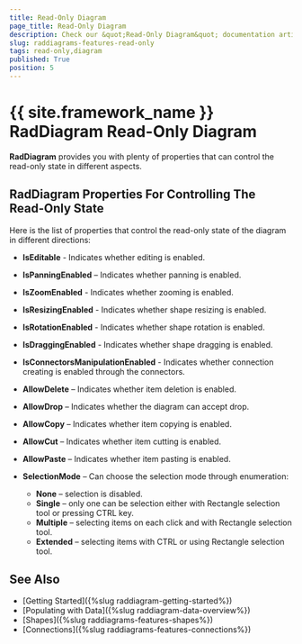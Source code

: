 ```yaml
---
title: Read-Only Diagram
page_title: Read-Only Diagram
description: Check our &quot;Read-Only Diagram&quot; documentation article for the RadDiagram {{ site.framework_name }} control.
slug: raddiagrams-features-read-only
tags: read-only,diagram
published: True
position: 5
---
```


# {{ site.framework_name }} RadDiagram Read-Only Diagram

__RadDiagram__  provides you with plenty of properties that can control the read-only state in different aspects.	  

## RadDiagram Properties For Controlling The Read-Only State

Here is the list of properties that control the read-only state of the diagram in different directions:

* __IsEditable__ - Indicates whether editing is enabled.			

* __IsPanningEnabled__ – Indicates whether panning is enabled.			

* __IsZoomEnabled__ - Indicates whether zooming is enabled.			

* __IsResizingEnabled__ - Indicates whether shape resizing is enabled.			

* __IsRotationEnabled__ - Indicates whether shape rotation is enabled.			

* __IsDraggingEnabled__ - Indicates whether shape dragging is enabled.			

* __IsConnectorsManipulationEnabled__ - Indicates whether connection creating is enabled through the connectors.			

* __AllowDelete__ – Indicates whether item deletion is enabled.			

* __AllowDrop__ – Indicates whether the diagram can accept drop.			

* __AllowCopy__ – Indicates whether item copying is enabled.			

* __AllowCut__ – Indicates whether item cutting is enabled.			

* __AllowPaste__ – Indicates whether item pasting is enabled.			

* __SelectionMode__ – Can choose the selection mode through enumeration:			

	* __None__ – selection is disabled.
	* __Single__ – only one can be selection either with Rectangle selection tool or pressing CTRL key.
	* __Multiple__ – selecting items on each click and with Rectangle selection tool.
	* __Extended__ – selecting items with CTRL or using Rectangle selection tool.				

## See Also
 * [Getting Started]({%slug raddiagram-getting-started%})
 * [Populating with Data]({%slug raddiagram-data-overview%})
 * [Shapes]({%slug raddiagrams-features-shapes%})
 * [Connections]({%slug raddiagrams-features-connections%})